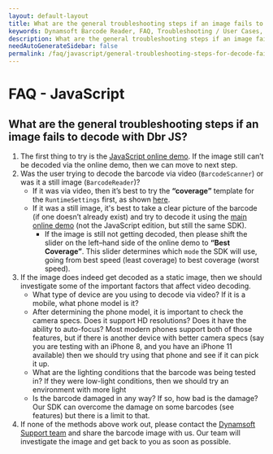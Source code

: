 ```yaml
---
layout: default-layout
title: What are the general troubleshooting steps if an image fails to decode with Dbr JS?
keywords: Dynamsoft Barcode Reader, FAQ, Troubleshooting / User Cases, general troubleshooting, decode fails
description: What are the general troubleshooting steps if an image fails to decode with Dbr JS?
needAutoGenerateSidebar: false
permalink: /faq/javascript/general-troubleshooting-steps-for-decode-failure.html
---
```


# FAQ - JavaScript

## What are the general troubleshooting steps if an image fails to decode with Dbr JS?

1. The first thing to try is the [JavaScript online demo](https://demo.dynamsoft.com/barcode-reader-js/). If the image still can’t be decoded via the online demo, then we can move to next step.
2. Was the user trying to decode the barcode via video (`BarcodeScanner`) or was it a still image (`BarcodeReader`)?
   - If it was via video, then it’s best to try the **“coverage”** template for the `RuntimeSettings` first, as shown [here](https://www.dynamsoft.com/barcode-reader/programming/javascript/api-reference/BarcodeReader.html?ver=latest#updateruntimesettings).
   - If it was a still image, it's best to take a clear picture of the barcode (if one doesn’t already exist) and try to decode it using the [main online demo](https://demo.dynamsoft.com/barcode-reader/) (not the JavaScript edition, but still the same SDK).
      * If the image is still not getting decoded, then please shift the slider on the left–hand side of the online demo to **“Best Coverage”**. This slider determines which `mode` the SDK will use, going from best speed (least coverage) to best coverage (worst speed).
3. If the image does indeed get decoded as a static image, then we should investigate some of the important factors that affect video decoding.
   - What type of device are you using to decode via video? If it is a mobile, what phone model is it?
   - After determining the phone model, it is important to check the camera specs. Does it support HD resolutions? Does it have the ability to auto-focus? Most modern phones support both of those features, but if there is another device with better camera specs (say you are testing with an iPhone 8, and you have an iPhone 11 available) then we should try using that phone and see if it can pick it up.
   - What are the lighting conditions that the barcode was being tested in? If they were low-light conditions, then we should try an environment with more light
   - Is the barcode damaged in any way? If so, how bad is the damage? Our SDK can overcome the damage on some barcodes (see features) but there is a limit to that.
4. If none of the methods above work out, please contact the [Dynamsoft Support team](https://www.dynamsoft.com/company/contact/) and share the barcode image with us. Our team will investigate the image and get back to you as soon as possible.
